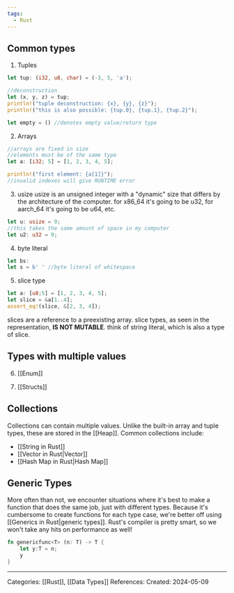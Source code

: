 ```yaml
---
tags:
  - Rust
---
```

## Common types
1) Tuples
```rust
let tup: (i32, u8, char) = (-3, 5, 'a');

//deconstruction
let (x, y, z) = tup;
println!("tuple deconstruction: {x}, {y}, {z}");
println!("this is also possible: {tup.0}, {tup.1}, {tup.2}");

let empty = () //denotes empty value/return type
```

2) Arrays
``` rust
//arrays are fixed in size
//elements must be of the same type
let a: [i32; 5] = [1, 2, 3, 4, 5]; 

println!("first element: {a[1]}");
//invalid indexes will give RUNTIME error
```

3) usize
usize is an unsigned integer with a "dynamic" size that differs by the architecture of the computer. for x86_64 it's going to be u32, for aarch_64 it's going to be u64, etc.
```rust
let u: usize = 9;
//this takes the same amount of space in my computer
let u2: u32 = 9; 
```

4) byte literal
```rust
let bs: 
let s = b' ' //byte literal of whitespace

```

5) slice type
``` rust
let a: [u8;5] = [1, 2, 3, 4, 5];
let slice = &a[1..4];
assert_eq!(slice, &[2, 3, 4]);
```
slices are a reference to a preexisting array. slice types, as seen in the representation, **IS NOT MUTABLE**. think of string literal, which is also a type of slice.

## Types with multiple values

6) [[Enum]]

7) [[Structs]]

## Collections
Collections can contain multiple values. Unlike the built-in array and tuple types, these are stored in the [[Heap]]. Common collections include:
- [[String in Rust]]
- [[Vector in Rust|Vector]]
- [[Hash Map in Rust|Hash Map]]

## Generic Types
More often than not, we encounter situations where it's best to make a function that does the same job, just with different types. Because it's cumbersome to create functions for each type case, we're better off using [[Generics in Rust|generic types]]. Rust's compiler is pretty smart, so we won't take any hits on performance as well!

```rust
fn genericfunc<T> (n: T) -> T {
	let y:T = n;
	y
}
```



---
Categories: [[Rust]], [[Data Types]]
References:
Created: 2024-05-09